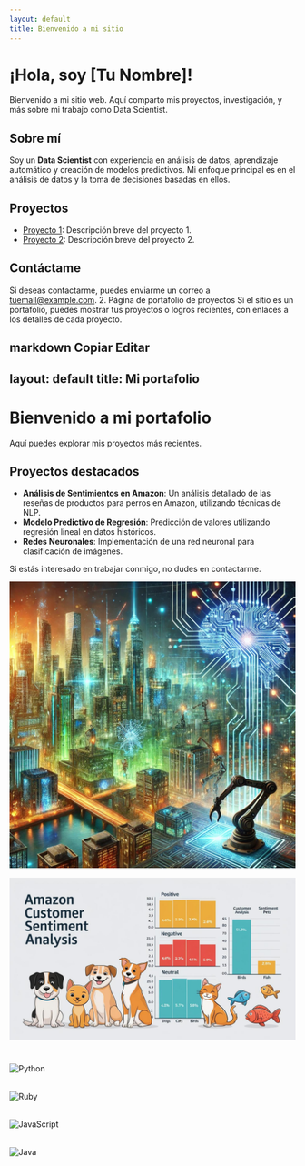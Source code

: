 ```yaml
---
layout: default
title: Bienvenido a mi sitio
---
```


# ¡Hola, soy [Tu Nombre]!

Bienvenido a mi sitio web. Aquí comparto mis proyectos, investigación, y más sobre mi trabajo como Data Scientist.

## Sobre mí

Soy un **Data Scientist** con experiencia en análisis de datos, aprendizaje automático y creación de modelos predictivos. Mi enfoque principal es en el análisis de datos y la toma de decisiones basadas en ellos.

## Proyectos

- [Proyecto 1](#): Descripción breve del proyecto 1.
- [Proyecto 2](#): Descripción breve del proyecto 2.

## Contáctame

Si deseas contactarme, puedes enviarme un correo a [tuemail@example.com](mailto:tuemail@example.com).
2. Página de portafolio de proyectos
Si el sitio es un portafolio, puedes mostrar tus proyectos o logros recientes, con enlaces a los detalles de cada proyecto.

markdown
Copiar
Editar
---
layout: default
title: Mi portafolio
---

# Bienvenido a mi portafolio

Aquí puedes explorar mis proyectos más recientes.

## Proyectos destacados

- **Análisis de Sentimientos en Amazon**: Un análisis detallado de las reseñas de productos para perros en Amazon, utilizando técnicas de NLP.
- **Modelo Predictivo de Regresión**: Predicción de valores utilizando regresión lineal en datos históricos.
- **Redes Neuronales**: Implementación de una red neuronal para clasificación de imágenes.

Si estás interesado en trabajar conmigo, no dudes en contactarme.

![ciudad de ia](/images/cityevo.jpg)

![amazonpet](/images/amazonpet.jpg)

<i class="si si-python" style="font-size: 40px; color: #3776AB;"></i> ![Python](#)  
<i class="si si-ruby" style="font-size: 40px; color: #D9142D;"></i> ![Ruby](#)  
<i class="si si-javascript" style="font-size: 40px; color: #F7DF1E;"></i> ![JavaScript](#)  
<i class="si si-java" style="font-size: 40px; color: #007396;"></i> ![Java](#)  


